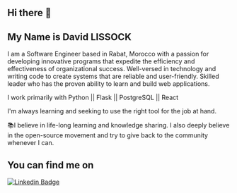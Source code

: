 ## Hi there 👋

## My Name is David LISSOCK

I am a Software Engineer based in Rabat, Morocco with a passion for developing innovative programs that expedite the efficiency and effectiveness of organizational success. Well-versed in technology and writing code to create systems that are reliable and user-friendly. Skilled leader who has the proven ability to learn and build web applications.

I work primarily with Python || Flask || PostgreSQL || React

I'm always learning and seeking to use the right tool for the job at hand.

📚I believe in life-long learning and knowledge sharing. I also deeply believe in the open-source movement and try to give back to the community whenever I can.


## You can find me on
[![Linkedin Badge](https://img.shields.io/badge/-LinkedIn-blue?style=flat-square&logo=Linkedin&logoColor=white&link=https://www.linkedin.com/in/lucas-bittencourt/)](https://www.linkedin.com/in/david-lissock/?locale=en_US)<br>
